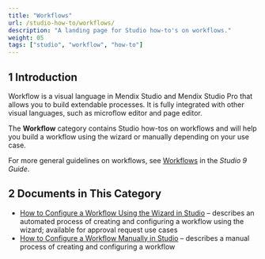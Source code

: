 ```yaml
---
title: "Workflows"
url: /studio-how-to/workflows/
description: "A landing page for Studio how-to's on workflows."
weight: 05
tags: ["studio", "workflow", "how-to"]
---
```


## 1 Introduction 

Workflow is a visual language in Mendix Studio and Mendix Studio Pro that allows you to build extendable processes. It is fully integrated with other visual languages, such as microflow editor and page editor. 

The **Workflow** category contains Studio how-tos on workflows and will help you build a workflow using the wizard or manually depending on your use case. 

For more general guidelines on workflows, see [Workflows](/studio/workflows/) in the *Studio 9 Guide*.

## 2 Documents in This Category

* [How to Configure a Workflow Using the Wizard in Studio](/studio-how-to/workflow-how-to-configure-using-wizard/) – describes an automated process of creating and configuring a workflow using the wizard; available for approval request use cases
* [How to Configure a Workflow Manually in Studio](/studio-how-to/workflow-how-to-configure-manually/) – describes a manual process of creating and configuring a workflow

